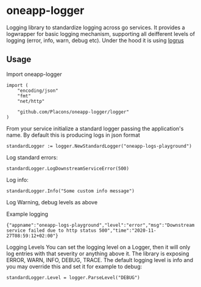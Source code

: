 # oneapp-logger

Logging library to standardize logging across go services. It provides a logwrapper for basic logging mechanism, supporting all deifferent levels of logging (error, info, warn, debug etc).
Under the hood it is using [logrus](https://github.com/sirupsen/logrus)

## Usage

Import oneapp-logger
```
import (
	"encoding/json"
	"fmt"
	"net/http"

	"github.com/Placons/oneapp-logger/logger"
)
```

From your service initialize a standard logger passing the application's name. By default this is producing logs in json format
```
standardLogger := logger.NewStandardLogger("oneapp-logs-playground")
```

Log standard errors:
```
standardLogger.LogDownstreamServiceError(500)
```

Log info:
```
standardLogger.Info("Some custom info message")
```
Log Warning, debug levels as above

Example logging
```
{"appname":"oneapp-logs-playground","level":"error","msg":"Downstream service failed due to http status 500","time":"2020-11-27T08:59:12+02:00"}
```

Logging Levels
You can set the logging level on a Logger, then it will only log entries with that severity or anything above it. The library is exposing ERROR, WARN, INFO, DEBUG, TRACE.
The default logging level is info and you may override this and set it for example to debug:
```
standardLogger.Level = logger.ParseLevel("DEBUG")
```

